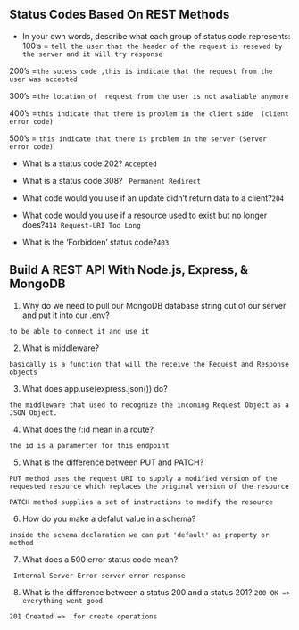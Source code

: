 ## Status Codes Based On REST Methods

- In your own words, describe what each group of status code represents:
100’s = `tell the user that the header of the request is reseved by the server and it will try response `

200’s =`the sucess code ,this is indicate that the request from the user was accepted`

300’s =`the location of  request from the user is not avaliable anymore `

400’s =`this indicate that there is problem in the client side  (client error code)`

500’s = `this indicate that there is problem in the server (Server error code)`

- What is a status code 202? `Accepted`

- What is a status code 308? ` Permanent Redirect`

- What code would you use if an update didn’t return data to a client?`204 `

- What code would you use if a resource used to exist but no longer does?`414 Request-URI Too Long`

- What is the ‘Forbidden’ status code?`403`

## Build A REST API With Node.js, Express, & MongoDB 

1. Why do we need to pull our MongoDB database string out of our server and put it into our .env?

`to be able to connect it and use it `

2. What is middleware?

`basically is a function that will the receive the Request and Response objects`

3. What does app.use(express.json()) do?

`the middleware that used to recognize the incoming Request Object as a JSON Object.`

4. What does the /:id mean in a route?

`the id is a paramerter for this endpoint `

5. What is the difference between PUT and PATCH?

`PUT method uses the request URI to supply a modified version of the requested resource which replaces the original version of the resource`

`PATCH method supplies a set of instructions to modify the resource`

6. How do you make a defalut value in a schema?

`inside the schema declaration we can put 'default' as property or method`

7. What does a 500 error status code mean?

` Internal Server Error server error response`

8. What is the difference between a status 200 and a status 201?
`200 OK => everything went good `

`201 Created =>  for create operations`